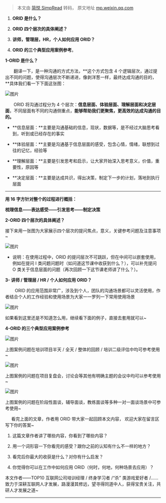 > 本文由 [简悦 SimpRead](http://ksria.com/simpread/) 转码， 原文地址 [mp.weixin.qq.com](https://mp.weixin.qq.com/s/OWQBwwn2W74MV0nr3-4dZA)

1.  **ORID 是什么？**
    
2.  **ORID 四个层次的具体阐述？**
    
3.  **讲师，管理层，HR，个人如何应用 ORID？**
    
4.  **ORID 的三个典型应用案例参考**。  
    

**1-ORID 是什么？**

       翻译一下，是一种沟通的方式方法，**这个方式包含 4 个逻辑层次，通过提出不同的问题，使得沟通层次不断递进，像剥洋葱一样，最终达成沟通的目的，**具体我们看一下下面这张图：

![图片](https://mmbiz.qpic.cn/mmbiz_jpg/WvzibR7ibb3dlyGqxEwaNE4IsKrbjdnhNg5fiaU2VBFn4dBmCgCDjI1vS1nMuJDbD2BF0bz12cFBxUmB0OZsvic5lQ/640?wx_fmt=jpeg)

       ORID 将沟通过程分为 4 个层次：**信息层面、体验层面、理解层面和决定层面**，不同层面有不同的沟通侧重点，**能够帮助我们更聚焦，更高效的达成沟通的目的。**

*   **信息层面：**主要是沟通基础的信息，现状，数据等，是不经过大脑思考看到，听到或已经存在的事实
    
*   **体验层面：**主要是沟通基于信息层面的感受，包含心情，情绪，联想到过往的记忆，经验等
    
*   **理解层面：**主要是引发思考和启示，让大家开始深入思考意义，价值，重要性，原因等
    
*   **决定层面：**主要是达成共识，得出决策，制定下一步的计划，落地到执行层面
    

* * *

**用 16 字方针对整个的过程进行概括：**  

**梳理信息——表达感受——引发思考——制定决策**

**2-ORID 四个层次的具体阐述？**

接下来用一张图为大家展示四个层次的提问焦点，意义，关键参考问题及注意事项~

![图片](https://mmbiz.qpic.cn/mmbiz_jpg/WvzibR7ibb3dlyGqxEwaNE4IsKrbjdnhNg9D4XIebI0ktBD56jwSTYNv2o1s5yHy7tXAOy12k4ho2xdL2oz3SE8Q/640?wx_fmt=jpeg)

*   说明：在使用过程中，ORID 的提问层次不可跳跃，但在中间可以嵌套使用，例如在提问 I 类问题问题时（如问道这节课中收获到什么？），可以补充提问 O 类关于信息层面的问题（再次回顾一下这节课老师讲了什么？）。
    

**3- 讲师 / 管理层 / HR / 个人如何应用 ORID？**

        ORID 的应用范围非常广，涉及到个人，团队的沟通场景都可以灵活使用，作者结合个人的工作经验和使用场景为大家一一罗列一下常用使用场景

![图片](https://mmbiz.qpic.cn/mmbiz_jpg/WvzibR7ibb3dlyGqxEwaNE4IsKrbjdnhNgsKBe44VdtzzuHfwzpW5x7XKcgBibQZQjO93AB4twVP8YO3YVvTe7RGQ/640?wx_fmt=jpeg)

如果看到这里还是不知道怎么用，继续看下面的例子，直接去套用就可以~

**4-ORID 的三个典型应用案例参考**

![图片](https://mmbiz.qpic.cn/mmbiz_jpg/WvzibR7ibb3dlyGqxEwaNE4IsKrbjdnhNgje0ban1DuFu8CGRLP1skVMZiarFKkaO8Qn2Iz3niao5I1ShUEiaguibJYg/640?wx_fmt=jpeg)

上图案例问题在培训项目半天 / 全天 / 整体的回顾 / 培训二级评估中均可参考使用~

![图片](https://mmbiz.qpic.cn/mmbiz_jpg/WvzibR7ibb3dlyGqxEwaNE4IsKrbjdnhNg1swCpBUOIuNZm7rp9CXdOf6o7h3M617ias7S5YRITa2d4KFTvr19NmA/640?wx_fmt=jpeg)

上图案例的问题在项目复盘会，讨论会等其他有明确主题的会议中均可以参考使用~

![图片](https://mmbiz.qpic.cn/mmbiz_jpg/WvzibR7ibb3dlyGqxEwaNE4IsKrbjdnhNgFVUgib6t1yknrR82euUFTdFHtaiajUSiaJrSQZESW3u3zxeicS4qlCPmgA/640?wx_fmt=jpeg)

上图案例的问题在阶段性面谈，辅导面谈，教练面谈等多种一对一面谈场景中可参考使用~

     看完上面的文章，作者用 ORID 带大家一起回顾本文内容， 欢迎大家在留言区写下你的答案~

1.  这篇文章作者讲了哪些内容，你看到了哪些内容？
    
2.  用一个词形容一下你看完的感受？跟你之前的认知有什么不一样的地方？
    
3.  看完后你最大的收获是什么？对你有什么启发？
    
4.  你觉得你可以在工作中如何应用 ORID（何时，何地，何种场景去应用）？
    

本文作者——TOP10 互联网公司培训经理 / 终身学习者 /“杀” 类游戏爱好者 /…… 致力于深耕互联网人才发展，路漫漫其修远，望寻得同道中人，获得宝贵关注，共研人才发展之道~

* * *